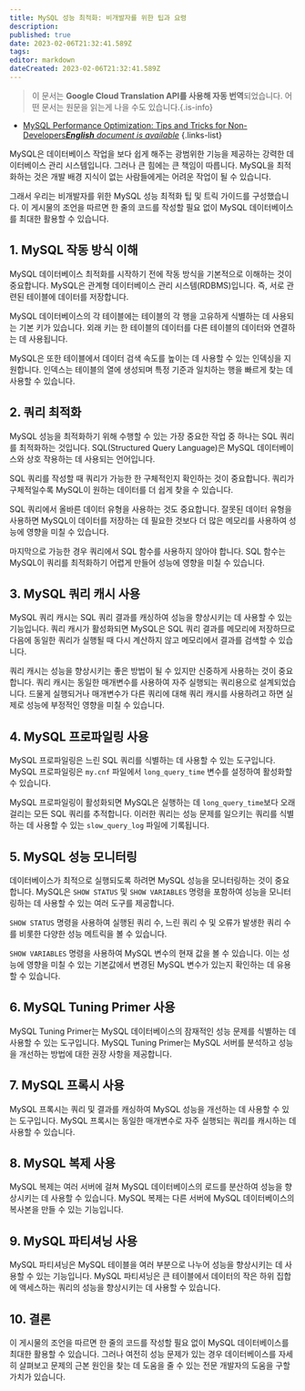 ```yaml
---
title: MySQL 성능 최적화: 비개발자를 위한 팁과 요령
description: 
published: true
date: 2023-02-06T21:32:41.589Z
tags: 
editor: markdown
dateCreated: 2023-02-06T21:32:41.589Z
---
```


> 이 문서는 **Google Cloud Translation API를 사용해 자동 번역**되었습니다.
어떤 문서는 원문을 읽는게 나을 수도 있습니다.{.is-info}



- [MySQL Performance Optimization: Tips and Tricks for Non-Developers***English** document is available*](/en/Knowledge-base/mysql-for-planner-marketers/Learning/mysql-performance-optimization-tips-and-tricks-for-non-developers)
{.links-list}


MySQL은 데이터베이스 작업을 보다 쉽게 해주는 광범위한 기능을 제공하는 강력한 데이터베이스 관리 시스템입니다. 그러나 큰 힘에는 큰 책임이 따릅니다. MySQL을 최적화하는 것은 개발 배경 지식이 없는 사람들에게는 어려운 작업이 될 수 있습니다.

그래서 우리는 비개발자를 위한 MySQL 성능 최적화 팁 및 트릭 가이드를 구성했습니다. 이 게시물의 조언을 따르면 한 줄의 코드를 작성할 필요 없이 MySQL 데이터베이스를 최대한 활용할 수 있습니다.

## 1. MySQL 작동 방식 이해

MySQL 데이터베이스 최적화를 시작하기 전에 작동 방식을 기본적으로 이해하는 것이 중요합니다. MySQL은 관계형 데이터베이스 관리 시스템(RDBMS)입니다. 즉, 서로 관련된 테이블에 데이터를 저장합니다.

MySQL 데이터베이스의 각 테이블에는 테이블의 각 행을 고유하게 식별하는 데 사용되는 기본 키가 있습니다. 외래 키는 한 테이블의 데이터를 다른 테이블의 데이터와 연결하는 데 사용됩니다.

MySQL은 또한 테이블에서 데이터 검색 속도를 높이는 데 사용할 수 있는 인덱싱을 지원합니다. 인덱스는 테이블의 열에 생성되며 특정 기준과 일치하는 행을 빠르게 찾는 데 사용할 수 있습니다.

## 2. 쿼리 최적화

MySQL 성능을 최적화하기 위해 수행할 수 있는 가장 중요한 작업 중 하나는 SQL 쿼리를 최적화하는 것입니다. SQL(Structured Query Language)은 MySQL 데이터베이스와 상호 작용하는 데 사용되는 언어입니다.

SQL 쿼리를 작성할 때 쿼리가 가능한 한 구체적인지 확인하는 것이 중요합니다. 쿼리가 구체적일수록 MySQL이 원하는 데이터를 더 쉽게 찾을 수 있습니다.

SQL 쿼리에서 올바른 데이터 유형을 사용하는 것도 중요합니다. 잘못된 데이터 유형을 사용하면 MySQL이 데이터를 저장하는 데 필요한 것보다 더 많은 메모리를 사용하여 성능에 영향을 미칠 수 있습니다.

마지막으로 가능한 경우 쿼리에서 SQL 함수를 사용하지 않아야 합니다. SQL 함수는 MySQL이 쿼리를 최적화하기 어렵게 만들어 성능에 영향을 미칠 수 있습니다.

## 3. MySQL 쿼리 캐시 사용

MySQL 쿼리 캐시는 SQL 쿼리 결과를 캐싱하여 성능을 향상시키는 데 사용할 수 있는 기능입니다. 쿼리 캐시가 활성화되면 MySQL은 SQL 쿼리 결과를 메모리에 저장하므로 다음에 동일한 쿼리가 실행될 때 다시 계산하지 않고 메모리에서 결과를 검색할 수 있습니다.

쿼리 캐시는 성능을 향상시키는 좋은 방법이 될 수 있지만 신중하게 사용하는 것이 중요합니다. 쿼리 캐시는 동일한 매개변수를 사용하여 자주 실행되는 쿼리용으로 설계되었습니다. 드물게 실행되거나 매개변수가 다른 쿼리에 대해 쿼리 캐시를 사용하려고 하면 실제로 성능에 부정적인 영향을 미칠 수 있습니다.

## 4. MySQL 프로파일링 사용

MySQL 프로파일링은 느린 SQL 쿼리를 식별하는 데 사용할 수 있는 도구입니다. MySQL 프로파일링은 ```my.cnf``` 파일에서 ```long_query_time``` 변수를 설정하여 활성화할 수 있습니다.

MySQL 프로파일링이 활성화되면 MySQL은 실행하는 데 ```long_query_time```보다 오래 걸리는 모든 SQL 쿼리를 추적합니다. 이러한 쿼리는 성능 문제를 일으키는 쿼리를 식별하는 데 사용할 수 있는 ```slow_query_log``` 파일에 기록됩니다.

## 5. MySQL 성능 모니터링

데이터베이스가 최적으로 실행되도록 하려면 MySQL 성능을 모니터링하는 것이 중요합니다. MySQL은 ```SHOW STATUS``` 및 ```SHOW VARIABLES``` 명령을 포함하여 성능을 모니터링하는 데 사용할 수 있는 여러 도구를 제공합니다.

```SHOW STATUS``` 명령을 사용하여 실행된 쿼리 수, 느린 쿼리 수 및 오류가 발생한 쿼리 수를 비롯한 다양한 성능 메트릭을 볼 수 있습니다.

```SHOW VARIABLES``` 명령을 사용하여 MySQL 변수의 현재 값을 볼 수 있습니다. 이는 성능에 영향을 미칠 수 있는 기본값에서 변경된 MySQL 변수가 있는지 확인하는 데 유용할 수 있습니다.

## 6. MySQL Tuning Primer 사용

MySQL Tuning Primer는 MySQL 데이터베이스의 잠재적인 성능 문제를 식별하는 데 사용할 수 있는 도구입니다. MySQL Tuning Primer는 MySQL 서버를 분석하고 성능을 개선하는 방법에 대한 권장 사항을 제공합니다.

## 7. MySQL 프록시 사용

MySQL 프록시는 쿼리 및 결과를 캐싱하여 MySQL 성능을 개선하는 데 사용할 수 있는 도구입니다. MySQL 프록시는 동일한 매개변수로 자주 실행되는 쿼리를 캐시하는 데 사용할 수 있습니다.

## 8. MySQL 복제 사용

MySQL 복제는 여러 서버에 걸쳐 MySQL 데이터베이스의 로드를 분산하여 성능을 향상시키는 데 사용할 수 있습니다. MySQL 복제는 다른 서버에 MySQL 데이터베이스의 복사본을 만들 수 있는 기능입니다.

## 9. MySQL 파티셔닝 사용

MySQL 파티셔닝은 MySQL 테이블을 여러 부분으로 나누어 성능을 향상시키는 데 사용할 수 있는 기능입니다. MySQL 파티셔닝은 큰 테이블에서 데이터의 작은 하위 집합에 액세스하는 쿼리의 성능을 향상시키는 데 사용할 수 있습니다.

## 10. 결론

이 게시물의 조언을 따르면 한 줄의 코드를 작성할 필요 없이 MySQL 데이터베이스를 최대한 활용할 수 있습니다. 그러나 여전히 성능 문제가 있는 경우 데이터베이스를 자세히 살펴보고 문제의 근본 원인을 찾는 데 도움을 줄 수 있는 전문 개발자의 도움을 구할 가치가 있습니다.